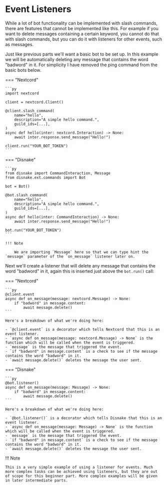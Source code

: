 # Event Listeners

While a lot of bot functionality can be implemented with slash commands, there are features that cannot be implemented like this. For example if you want to delete messages containing a certain keyword, you cannot do that with slash commands, but you can do it with listeners for other events, such as messages.

Just like previous parts we'll want a basic bot to be set up. In this example we will be automatically deleting any message that contains the word "badword" in it. For simplicity I have removed the ping command from the basic bots below.

=== "Nextcord"

    ```py
    import nextcord

    client = nextcord.Client()

    @client.slash_command(
        name="hello",
        description="A simple hello command.",
        guild_ids=[...],
    )
    async def hello(inter: nextcord.Interaction) -> None:
        await inter.response.send_message("Hello!")

    client.run("YOUR_BOT_TOKEN")
    ```

=== "Disnake"

    ```py
    from disnake import CommandInteraction, Message
    from disnake.ext.commands import Bot

    bot = Bot()

    @bot.slash_command(
        name="hello",
        description="A simple hello command.",
        guild_ids=[...],
    )
    async def hello(inter: CommandInteraction) -> None:
        await inter.response.send_message("Hello!")

    bot.run("YOUR_BOT_TOKEN")
    ```

    !!! Note

        We are importing `Message` here so that we can type hint the `message` parameter of the `on_message` listener later on.

Next we'll create a listener that will delete any message that contains the word "badword" in it, again this is inserted just above the `bot.run()` call:

=== "Nextcord"

    ```py
    @client.event
    async def on_message(message: nextcord.Message) -> None:
        if "badword" in message.content:
            await message.delete()
    ```

    Here's a breakdown of what we're doing here:

    - `@client.event` is a decorator which tells Nextcord that this is an event listener.
    - `async def on_message(message: nextcord.Message) -> None` is the function which will be called when the event is triggered.
    - `message` is the message that triggered the event.
    - `if "badword" in message.content` is a check to see if the message contains the word "badword" in it.
    - `await message.delete()` deletes the message the user sent.

=== "Disnake"

    ```py
    @bot.listener()
    async def on_message(message: Message) -> None:
        if "badword" in message.content:
            await message.delete()
    ```

    Here's a breakdown of what we're doing here:

    - `@bot.listener()` is a decorator which tells Disnake that this is an event listener.
    - `async def on_message(message: Message) -> None` is the function which will be called when the event is triggered.
    - `message` is the message that triggered the event.
    - `if "badword" in message.content` is a check to see if the message contains the word "badword" in it.
    - `await message.delete()` deletes the message the user sent.

!!! Note

    This is a very simple example of using a listener for events. Much more complex tasks can be achieved using listeners, but they are out of scope for this beginner part. More complex examples will be given in later intermediate parts.
